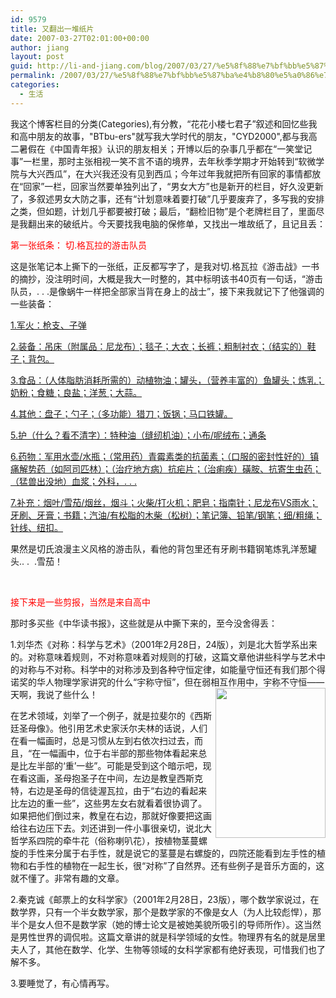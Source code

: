 ```yaml
---
id: 9579
title: 又翻出一堆纸片
date: 2007-03-27T02:01:00+00:00
author: jiang
layout: post
guid: http://li-and-jiang.com/blog/2007/03/27/%e5%8f%88%e7%bf%bb%e5%87%ba%e4%b8%80%e5%a0%86%e7%ba%b8%e7%89%87/
permalink: /2007/03/27/%e5%8f%88%e7%bf%bb%e5%87%ba%e4%b8%80%e5%a0%86%e7%ba%b8%e7%89%87/
categories:
  - 生活
---
```

我这个博客栏目的分类(Categories),有分教，“花花小楼七君子”叙述和回忆些我和高中朋友的故事，"BTbu-ers"就写我大学时代的朋友，"CYD2000",都与我高二暑假在《中国青年报》认识的朋友相关；开博以后的杂事几乎都在“一笑堂记事”一栏里，那时主张相视一笑不言不语的境界，去年秋季学期才开始转到“软微学院与大兴西瓜”，在大兴我还没有见到西瓜；今年过年我就把所有回家的事情都放在“回家”一栏，回家当然要单独列出了，“男女大方”也是新开的栏目，好久没更新了，多叙述男女大防之事，还有“计划意味着要打破”几乎要废弃了，多写我的安排之类，但如题，计划几乎都要被打破；最后，“翻检旧物”是个老牌栏目了，里面尽是我翻出来的破纸片。今天要找我电脑的保修单，又找出一堆故纸了，且记且丢： 

<font color="#ff0000">第一张纸条： 切.格瓦拉的游击队员</font> 

这是张笔记本上撕下的一张纸，正反都写字了，是我对切.格瓦拉《游击战》一书的摘抄，没注明时间，大概是我大一时整的，其中标明该书40页有一句话，“游击队员，. . .是像蜗牛一样把全部家当背在身上的战士”，接下来我就记下了他强调的一些装备： 

<u>1.军火：枪支、子弹</u> 

<u>2.装备：吊床（附属品：尼龙布）；毯子；大衣；长裤；粗制衬衣；（结实的）鞋子；背包。</u> 

<u>3.食品：（人体脂肪消耗所需的）动植物油；罐头，（营养丰富的）鱼罐头；炼乳；奶粉；食糖；良盐；洋葱；大蒜。</u> 

<u>4.其他：盘子；勺子；（多功能）猎刀；饭锅；马口铁罐。</u> 

<u>5.护（什么？看不清字）：特种油（缝纫机油）；小布/呢绒布；通条</u> 

<u>6.药物：军用水壶/水瓶；（常用药）青霉素类的抗菌素；（口服的密封性好的）镇痛解势药（如阿司匹林）；（治疗地方病）抗疟片；（治痢疾）磺胺、抗寄生虫药；（猛兽出没地）血浆；外科，. . .</u> 

<u>7.补充：烟叶/雪茄/烟丝，烟斗；火柴/打火机；肥皂；指南针；尼龙布VS雨水；牙刷、牙膏；书籍；汽油/有松脂的木柴（松树）；笔记簿、铅笔/钢笔；细/粗绳；针线、纽扣。</u> 

果然是切氏浪漫主义风格的游击队，看他的背包里还有牙刷书籍钢笔炼乳洋葱罐头.. .  .雪茄！ 

  

<font color="#ff0000">接下来是一些剪报，当然是来自高中</font> 

那时多买些《中华读书报》，这些就是从中撕下来的，至今没舍得丢： 

1.刘华杰《对称：科学与艺术》（2001年2月28日，24版），刘是北大哲学系出来的。对称意味着规则，不对称意味着对规则的打破，这篇文章他讲些科学与艺术中的对称与不对称。科学中的对称涉及到各种守恒定律，如能量守恒还有我们那个得诺奖的华人物理学家讲究的什么“宇称守恒”，但在弱相互作用中，宇称不守恒——天啊，我说了些什么！[<img style="border-top-width:0px;border-left-width:0px;border-bottom-width:0px;border-right-width:0px" height="240" src="http://by1.storage.msn.com/x1pxOYwqu4SjF7Mdf9RgGBcEhe8YtwqytmMWawZwtb70n62T4ntsNueHFpq3cqswlrzrwVOtKFvVSf1-Mn_XiNr126kOPKUH6BBl0eJTnDkreIjyYcOvRCWrh7SzRw3zah_CnSd7naHhaVxJuKxApgsGzbTjzCZVwsH" width="176" align="right" border="0" />](http://by1.storage.msn.com/x1pxOYwqu4SjF7Mdf9RgGBcEhe8YtwqytmMWawZwtb70n5NfZEUKNrhQRur4kdirBh1FUuSQpDV0mDHciGw9OVz6QBZ2fh4RktNu1zp845HdTcTecNRozt_2s7-htFkxEsARvWyQqmPs2Y0XwlRIM7GVEDicOL2u6GB) 

在艺术领域，刘举了一个例子，就是拉斐尔的《西斯廷圣母像》。他引用艺术史家沃尔夫林的话说，人们在看一幅画时，总是习惯从左到右依次扫过去，而且，“在一幅画中，位于右半部的那些物体看起来总是比左半部的‘重’一些”。可能是受到这个暗示吧，现在看这画，圣母抱圣子在中间，左边是教皇西斯克特，右边是圣母的信徒渥瓦拉，由于“右边的看起来比左边的重一些”，这些男左女右就看着很协调了。如果把他们倒过来，教皇在右边，那就好像要把这画给往右边压下去。刘还讲到一件小事很亲切，说北大哲学系四院的牵牛花（俗称喇叭花），按植物茎蔓螺旋的手性来分属于右手性，就是说它的茎蔓是右螺旋的，四院还能看到左手性的植物和右手性的植物在一起生长，很“对称”了自然界。还有些例子是音乐方面的，这就不懂了。非常有趣的文章。 

2.秦克诚《邮票上的女科学家》（2001年2月28日，23版），哪个数学家说过，在数学界，只有一个半女数学家，那个是数学家的不像是女人（为人比较彪悍），那半个是女人但不是数学家（她的博士论文是被她美貌所吸引的导师所作）。这当然是男性世界的调侃啦。这篇文章讲的就是科学领域的女性。物理界有名的就是居里夫人了，其他在数学、化学、生物等领域的女科学家都有绝好表现，可惜我们也了解不多。 

3.要睡觉了，有心情再写。